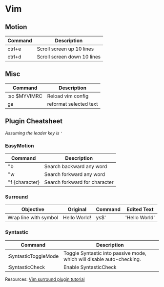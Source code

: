 # Vim 

## Motion

Command   | Description 
--------------------|--------------------
ctrl+e | Scroll screen up 10 lines 
ctrl+d | Scroll screen down 10 lines 


## Misc

Command   | Description 
--------------------|--------------------
:so $MYVIMRC | Reload vim config 
ga | reformat selected text


## Plugin Cheatsheet
*Assuming the leader key is `'`*

### EasyMotion

Command   | Description 
--------------------|--------------------
''b | Search backward any word
''w | Search forkward any word
''f {character} | Search forkward for character


### Surround

Objective   | Original | Command | Edited Text |
--------------------|--------------------|--------------------|--------------------|
Wrap line with symbol | Hello World! | ys$' | 'Hello World' |


### Syntastic

Command   | Description 
--------------------|--------------------
:SyntasticToggleMode |  Toggle Syntastic into passive mode, which will disable auto-checking.
:SyntasticCheck | Enable SyntasticCheck


Resources:
[Vim surround plugin tutorial](http://www.futurile.net/2016/03/19/vim-surround-plugin-tutorial/)
